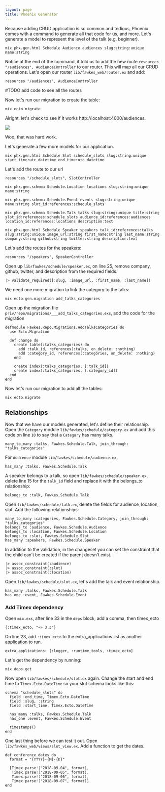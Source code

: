 ```yaml
---
layout: page
title: Phoenix Generator
---
```



Because adding CRUD application is so common and tedious, Phoenix comes with a command to generate all that code for us, and more. Let's generate a model to represent the level of the talk (e.g. beginner).

```
mix phx.gen.html Schedule Audience audiences slug:string:unique name:string
```

Notice at the end of the command, it told us to add the new route `resources "/audiences", AudienceController` to our router. This will map all our CRUD operations. Let's open our router `lib/fawkes_web/router.ex` and add:

```
resources "/audiences", AudienceController
```

#TODO add code to see all the routes

Now let's run our migration to create the table:

```
mix ecto.migrate
```

Alright, let's check to see if it works http://localhost:4000/audiences.

<img src="https://media.giphy.com/media/3o6MbeDiaHJaF2EuQM/giphy.gif">

Woo, that was hard work.

Let's generate a few more models for our application.

```
mix phx.gen.html Schedule Slot schedule_slots slug:string:unique start_time:utc_datetime end_time:utc_datetime
```

Let's add the route to our url

```
resources "/schedule_slots", SlotController
```

```
mix phx.gen.schema Schedule.Location locations slug:string:unique name:string
```

```
mix phx.gen.schema Schedule.Event events slug:string:unique name:string slot_id:references:schedule_slots
```

```
mix phx.gen.schema Schedule.Talk talks slug:string:unique title:string slot_id:references:schedule_slots audience_id:references:audiences location_id:references:locations description:text
```

```
mix phx.gen.html Schedule Speaker speakers talk_id:references:talks slug:string:unique image_url:string first_name:string last_name:string company:string github:string twitter:string description:text
```

Let's add the routes for the speakers:

```
resources "/speakers", SpeakerController
```

Open up `lib/fawkes/schedule/speaker.ex`, on line 25, remove company, github, twitter, and description from the required fields.

```
|> validate_required([:slug, :image_url, :first_name, :last_name])
```


We need one more migration to link the category to the talks:

```
mix ecto.gen.migration add_talks_categories
```

Open up the migration file `priv/repo/migrations/___add_talks_categories.exs`, add the code for the migration

```
defmodule Fawkes.Repo.Migrations.AddTalksCategories do
  use Ecto.Migration

  def change do
    create table(:talks_categories) do
      add :talk_id, references(:talks, on_delete: :nothing)
      add :category_id, references(:categories, on_delete: :nothing)
    end

    create index(:talks_categories, [:talk_id])
    create index(:talks_categories, [:category_id])
  end
end
```

Now let's run our migration to add all the tables:

```
mix ecto.migrate
```

## Relationships


Now that we have our models generated, let's define their relationship. Open the `Category` module `lib/fawkes/schedule/category.ex` and add this code on line `10` to say that a `Category` has many talks.

```
many_to_many :talks, Fawkes.Schedule.Talk, join_through: "talks_categories"
```

For `Audience` module `lib/fawkes/schedule/audience.ex`,

```
has_many :talks, Fawkes.Schedule.Talk
```

A speaker belongs to a talk, so open `lib/fawkes/schedule/speaker.ex`, delete line 15 for the `talk_id` field and replace it with the belongs_to relationship:

```
belongs_to :talk, Fawkes.Schedule.Talk
```

Open `lib/fawkes/schedule/talk.ex`, delete the fields for audience, location, slot. Add the following relationships:

```
many_to_many :categories, Fawkes.Schedule.Category, join_through: "talks_categories"
belongs_to :audience, Fawkes.Schedule.Audience
belongs_to :location, Fawkes.Schedule.Location
belongs_to :slot, Fawkes.Schedule.Slot
has_many :speakers, Fawkes.Schedule.Speaker
```

In addition to the validation, in the changeset you can set the constraint that the child can't be created if the parent doesn't exist.

```
|> assoc_constraint(:audience)
|> assoc_constraint(:slot)
|> assoc_constraint(:location)
```

Open `lib/fawkes/schedule/slot.ex`, let's add the talk and event relationship.

```
has_many :talks, Fawkes.Schedule.Talk
has_one :event, Fawkes.Schedule.Event
```

### Add Timex dependency

Open `mix.exs`, after line 33 in the `deps` block, add a comma, then timex_ecto

```
{:timex_ecto, "~> 3.3"}
```

On line 23, add `:timex_ecto` to the extra_applications list as another application to run.

```
extra_applications: [:logger, :runtime_tools, :timex_ecto]
```

Let's get the dependency by running:

```
mix deps.get
```

Now open `lib/fawkes/schedule/slot.ex` again. Change the start and end time to `Timex.Ecto.DateTime` so your slot schema looks like this:

```
schema "schedule_slots" do
  field :end_time, Timex.Ecto.DateTime
  field :slug, :string
  field :start_time, Timex.Ecto.DateTime

  has_many :talks, Fawkes.Schedule.Talk
  has_one :event, Fawkes.Schedule.Event

  timestamps()
end
```

One last thing before we can test it out. Open `lib/fawkes_web/views/slot_view.ex`. Add a function to get the dates.

```
def conference_dates do
  format = "{YYYY}-{M}-{D}"

  [Timex.parse!("2018-09-04", format),
   Timex.parse!("2018-09-05", format),
   Timex.parse!("2018-09-06", format),
   Timex.parse!("2018-09-07", format)]
end
```
